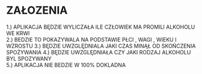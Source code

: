 # ZAŁOZENIA
 1.) APLIKACJA BĘDZIE WYLICZAŁA ILE CZŁOWIEK MA PROMILI ALKOHOLU WE KRWI  
 2.) BEDZIE TO POKAZYWALA NA PODSTAWIE PŁCI , WAGI , WIEKU I WZROSTU 
  3.) BĘDZIE UWZGLĘDNIALA JAKI CZAS MINĄŁ OD SKOŃCZENIA SPOŻYWANIA 
   4.) BĘDZIE UWZGLĘDNIAŁA CZY JAKI RODZAJ ALKOHOLU BYL SPOZYWANY  
     5.) APLIKACJA NIE BEDZIE W 100% DOKLADNA 
